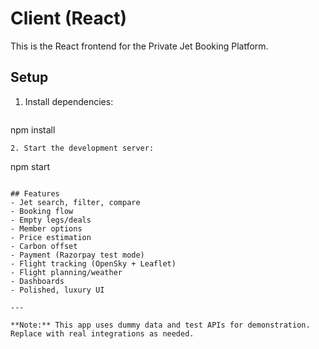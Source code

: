 # Client (React)

This is the React frontend for the Private Jet Booking Platform.

## Setup
1. Install dependencies:
   ```
npm install
   ```
2. Start the development server:
   ```
npm start
   ```

## Features
- Jet search, filter, compare
- Booking flow
- Empty legs/deals
- Member options
- Price estimation
- Carbon offset
- Payment (Razorpay test mode)
- Flight tracking (OpenSky + Leaflet)
- Flight planning/weather
- Dashboards
- Polished, luxury UI

---

**Note:** This app uses dummy data and test APIs for demonstration. Replace with real integrations as needed.
